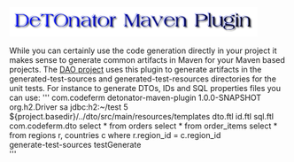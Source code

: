 ![Title](images/title.png)

While you can certainly use the code generation directly in your project it makes sense to generate common artifacts in Maven for
your Maven based projects. The [DAO project](https://github.com/sgjava/detonator/tree/master/dao) uses this plugin to generate
artifacts in the generated-test-sources and generated-test-resources directories for the unit tests. For instance to generate DTOs,
IDs and SQL properties files you can use:
'''
<plugin>
   <groupId>com.codeferm</groupId>
   <artifactId>detonator-maven-plugin</artifactId>
   <version>1.0.0-SNAPSHOT</version>
   <configuration>
       <dbDriver>org.h2.Driver</dbDriver>
       <dbUser>sa</dbUser>
       <dbPassword></dbPassword>
       <dbUrl>jdbc:h2:~/test</dbUrl>
       <dbPoolSize>5</dbPoolSize>
       <templatesDir>${project.basedir}/../dto/src/main/resources/templates</templatesDir>
       <dtoTemplate>dto.ftl</dtoTemplate>
       <idTemplate>id.ftl</idTemplate>
       <sqlTemplate>sql.ftl</sqlTemplate>
       <packageName>com.codeferm.dto</packageName>
       <sqlMap>
           <Orders>select * from orders</Orders>
           <OrderItems>select * from order_items</OrderItems>
           <RegionscCountries>select * from regions r, countries c where r.region_id = c.region_id</RegionscCountries>
       </sqlMap>                    
   </configuration>
   <executions>
       <execution>
           <phase>generate-test-sources</phase>
              <goals>
                   <goal>testGenerate</goal>
              </goals>
       </execution>
   </executions>                
</plugin>'''
